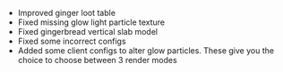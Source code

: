 - Improved ginger loot table
- Fixed missing glow light particle texture
- Fixed gingerbread vertical slab model
- Fixed some incorrect configs
- Added some client configs to alter glow particles. These give you the choice to choose between 3 render modes